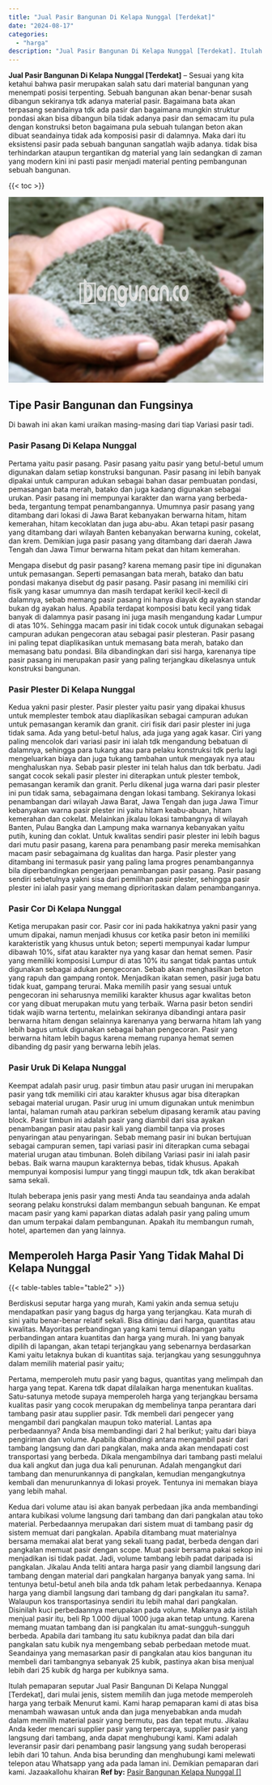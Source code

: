 ```yaml
---
title: "Jual Pasir Bangunan Di Kelapa Nunggal [Terdekat]"
date: "2024-08-17"
categories: 
  - "harga"
description: "Jual Pasir Bangunan Di Kelapa Nunggal [Terdekat]. Itulah pemaparan seputar Jual Pasir Bangunan Di Kelapa Nunggal [Terdekat], dari mulai jenis, sistem memil..."
---
```


**Jual Pasir Bangunan Di Kelapa Nunggal \[Terdekat\]** – Sesuai yang kita ketahui bahwa pasir merupakan salah satu dari material bangunan yang menempati posisi terpenting. Sebuah bangunan akan benar-benar susah dibangun sekiranya tdk adanya material pasir. Bagaimana bata akan terpasang seandainya tdk ada pasir dan bagaimana mungkin struktur pondasi akan bisa dibangun bila tidak adanya pasir dan semacam itu pula dengan konstruksi beton bagaimana pula sebuah tulangan beton akan dibuat seandainya tidak ada komposisi pasir di dalamnya. Maka dari itu eksistensi pasir pada sebuah bangunan sangatlah wajib adanya. tidak bisa terhindarkan ataupun tergantikan dg material yang lain sedangkan di zaman yang modern kini ini pasti pasir menjadi material penting pembangunan sebuah bangunan.

{{< toc >}}

![Jual Pasir Bangunan Di Kelapa Nunggal [Terdekat]](/images/jual-pasir-bangunan-49.png)

## Tipe Pasir Bangunan dan Fungsinya

Di bawah ini akan kami uraikan masing-masing dari tiap Variasi pasir tadi.

### Pasir Pasang Di Kelapa Nunggal

Pertama yaitu pasir pasang. Pasir pasang yaitu pasir yang betul-betul umum digunakan dalam setiap konstruksi bangunan. Pasir pasang ini lebih banyak dipakai untuk campuran adukan sebagai bahan dasar pembuatan pondasi, pemasangan bata merah, batako dan juga kadang digunakan sebagai urukan. Pasir pasang ini mempunyai karakter dan warna yang berbeda-beda, tergantung tempat penambangannya. Umumnya pasir pasang yang ditambang dari lokasi di Jawa Barat kebanyakan berwarna hitam, hitam kemerahan, hitam kecoklatan dan juga abu-abu. Akan tetapi pasir pasang yang ditambang dari wilayah Banten kebanyakan berwarna kuning, cokelat, dan krem. Demikian juga pasir pasang yang ditambang dari daerah Jawa Tengah dan Jawa Timur berwarna hitam pekat dan hitam kemerahan.

Mengapa disebut dg pasir pasang? karena memang pasir tipe ini digunakan untuk pemasangan. Seperti pemasangan bata merah, batako dan batu pondasi makanya disebut dg pasir pasang. Pasir pasang ini memiliki ciri fisik yang kasar umumnya dan masih terdapat kerikil kecil-kecil di dalamnya, sebab memang pasir pasang ini hanya diayak dg ayakan standar bukan dg ayakan halus. Apabila terdapat komposisi batu kecil yang tidak banyak di dalamnya pasir pasang ini juga masih mengandung kadar Lumpur di atas 10%. Sehingga macam pasir ini tidak cocok untuk digunakan sebagai campuran adukan pengecoran atau sebagai pasir plesteran. Pasir pasang ini paling tepat diaplikasikan untuk memasang bata merah, batako dan memasang batu pondasi. Bila dibandingkan dari sisi harga, karenanya tipe pasir pasang ini merupakan pasir yang paling terjangkau dikelasnya untuk konstruksi bangunan.

### Pasir Plester Di Kelapa Nunggal

Kedua yakni pasir plester. Pasir plester yaitu pasir yang dipakai khusus untuk memplester tembok atau diaplikasikan sebagai campuran adukan untuk pemasangan keramik dan granit. ciri fisik dari pasir plester ini juga tidak sama. Ada yang betul-betul halus, ada juga yang agak kasar. Ciri yang paling mencolok dari variasi pasir ini ialah tdk mengandung bebatuan di dalamnya, sehingga para tukang atau para pelaku konstruksi tdk perlu lagi mengeluarkan biaya dan juga tukang tambahan untuk mengayak nya atau menghaluskan nya. Sebab pasir plester ini telah halus dan tdk berbatu. Jadi sangat cocok sekali pasir plester ini diterapkan untuk plester tembok, pemasangan keramik dan granit. Perlu dikenal juga warna dari pasir plester ini pun tidak sama, sebagaimana dengan lokasi tambang. Sekiranya lokasi penambangan dari wilayah Jawa Barat, Jawa Tengah dan juga Jawa Timur kebanyakan warna pasir plester ini yaitu hitam keabu-abuan, hitam kemerahan dan cokelat. Melainkan jikalau lokasi tambangnya di wilayah Banten, Pulau Bangka dan Lampung maka warnanya kebanyakan yaitu putih, kuning dan coklat. Untuk kwalitas sendiri pasir plester ini lebih bagus dari mutu pasir pasang, karena para penambang pasir mereka memisahkan macam pasir sebagaimana dg kualitas dan harga. Pasir plester yang ditambang ini termasuk pasir yang paling lama progres penambangannya bila diperbandingkan pengerjaan penambangan pasir pasang. Pasir pasang sendiri sebetulnya yakni sisa dari pemilihan pasir plester, sehingga pasir plester ini ialah pasir yang memang diprioritaskan dalam penambangannya.

### Pasir Cor Di Kelapa Nunggal

Ketiga merupakan pasir cor. Pasir cor ini pada hakikatnya yakni pasir yang umum dipakai, namun menjadi khusus cor ketika pasir beton ini memiliki karakteristik yang khusus untuk beton; seperti mempunyai kadar lumpur dibawah 10%, sifat atau karakter nya yang kasar dan hemat semen. Pasir yang memiliki komposisi Lumpur di atas 10% itu sangat tidak pantas untuk digunakan sebagai adukan pengecoran. Sebab akan menghasilkan beton yang rapuh dan gampang rontok. Menjadikan ikatan semen, pasir juga batu tidak kuat, gampang terurai. Maka memilih pasir yang sesuai untuk pengecoran ini seharusnya memiliki karakter khusus agar kwalitas beton cor yang dibuat merupakan mutu yang terbaik. Warna pasir beton sendiri tidak wajib warna tertentu, melainkan sekiranya dibandingi antara pasir berwarna hitam dengan selainnya karenanya yang berwarna hitam lah yang lebih bagus untuk digunakan sebagai bahan pengecoran. Pasir yang berwarna hitam lebih bagus karena memang rupanya hemat semen dibanding dg pasir yang berwarna lebih jelas.

### Pasir Uruk Di Kelapa Nunggal

Keempat adalah pasir urug. pasir timbun atau pasir urugan ini merupakan pasir yang tdk memiliki ciri atau karakter khusus agar bisa diterapkan sebagai material urugan. Pasir urug ini umum digunakan untuk menimbun lantai, halaman rumah atau parkiran sebelum dipasang keramik atau paving block. Pasir timbun ini adalah pasir yang diambil dari sisa ayakan penambangan pasir atau pasir kali yang diambil tanpa via proses penyaringan atau penyaringan. Sebab memang pasir ini bukan bertujuan sebagai campuran semen, tapi variasi pasir ini diterapkan cuma sebagai material urugan atau timbunan. Boleh dibilang Variasi pasir ini ialah pasir bebas. Baik warna maupun karakternya bebas, tidak khusus. Apakah mempunyai komposisi lumpur yang tinggi maupun tdk, tdk akan berakibat sama sekali.

Itulah beberapa jenis pasir yang mesti Anda tau seandainya anda adalah seorang pelaku konstruksi dalam membangun sebuah bangunan. Ke empat macam pasir yang kami paparkan diatas adalah pasir yang paling umum dan umum terpakai dalam pembangunan. Apakah itu membangun rumah, hotel, apartemen dan yang lainnya.

## Memperoleh Harga Pasir Yang Tidak Mahal Di Kelapa Nunggal

{{< table-tables table="table2" >}}

Berdiskusi seputar harga yang murah, Kami yakin anda semua setuju mendapatkan pasir yang bagus dg harga yang terjangkau. Kata murah di sini yaitu benar-benar relatif sekali. Bisa ditinjau dari harga, quantitas atau kwalitas. Mayoritas perbandingan yang kami temui dilapangan yaitu perbandingan antara kuantitas dan harga yang murah. Ini yang banyak dipilih di lapangan, akan tetapi terjangkau yang sebenarnya berdasarkan Kami yaitu letaknya bukan di kuantitas saja. terjangkau yang sesungguhnya dalam memilih material pasir yaitu;

Pertama, memperoleh mutu pasir yang bagus, quantitas yang melimpah dan harga yang tepat. Karena tdk dapat dilalaikan harga menentukan kualitas. Satu-satunya metode supaya memperoleh harga yang terjangkau bersama kualitas pasir yang cocok merupakan dg membelinya tanpa perantara dari tambang pasir atau supplier pasir. Tdk membeli dari pengecer yang mengambil dari pangkalan maupun toko material. Lantas apa perbedaannya? Anda bisa membandingi dari 2 hal berikut; yaitu dari biaya pengiriman dan volume. Apabila dibandingi antara mengambil pasir dari tambang langsung dan dari pangkalan, maka anda akan mendapati cost transportasi yang berbeda. Dikala mengambilnya dari tambang pasti melalui dua kali angkut dan juga dua kali penurunan. Adalah mengangkut dari tambang dan menurunkannya di pangkalan, kemudian mengangkutnya kembali dan menurunkannya di lokasi proyek. Tentunya ini memakan biaya yang lebih mahal.

Kedua dari volume atau isi akan banyak perbedaan jika anda membandingi antara kubikasi volume langsung dari tambang dan dari pangkalan atau toko material. Perbedaannya merupakan dari sistem muat di tambang pasir dg sistem memuat dari pangkalan. Apabila ditambang muat materialnya bersama memakai alat berat yang sekali tuang padat, berbeda dengan dari pangkalan memuat pasir dengan scope. Muat pasir bersama pakai sekop ini menjadikan isi tidak padat. Jadi, volume tambang lebih padat daripada isi pangkalan. Jikalau Anda teliti antara harga pasir yang diambil langsung dari tambang dengan material dari pangkalan harganya banyak yang sama. Ini tentunya betul-betul aneh bila anda tdk paham letak perbedaannya. Kenapa harga yang diambil langsung dari tambang dg dari pangkalan itu sama?. Walaupun kos transportasinya sendiri itu lebih mahal dari pangkalan. Disinilah kuci perbedaannya merupakan pada volume. Makanya ada istilah menjual pasir itu, beli Rp 1.000 dijual 1000 juga akan tetap untung. Karena memang muatan tambang dan isi pangkalan itu amat-sungguh-sungguh berbeda. Apabila dari tambang itu satu kubiknya padat dan bila dari pangkalan satu kubik nya mengembang sebab perbedaan metode muat. Seandainya yang memasarkan pasir di pangkalan atau kios bangunan itu membeli dari tambangnya sebanyak 25 kubik, pastinya akan bisa menjual lebih dari 25 kubik dg harga per kubiknya sama.

Itulah pemaparan seputar Jual Pasir Bangunan Di Kelapa Nunggal \[Terdekat\], dari mulai jenis, sistem memilih dan juga metode memperoleh harga yang terbaik Menurut kami. Kami harap pemaparan kami di atas bisa menambah wawasan untuk anda dan juga menyebabkan anda mudah dalam memilih material pasir yang bermutu, pas dan tepat mutu. Jikalau Anda keder mencari supplier pasir yang terpercaya, supplier pasir yang langsung dari tambang, anda dapat menghubungi kami. Kami adalah leveransir pasir dari penambang pasir langsung yang sudah beroperasi lebih dari 10 tahun. Anda bisa berunding dan menghubungi kami melewati telepon atau Whatsapp yang ada pada laman ini. Demikian pemaparan dari kami. Jazaakallohu khairan
**Ref by:** [Pasir Bangunan Kelapa Nunggal []](https://id.wikipedia.org/wiki/Pasir)
